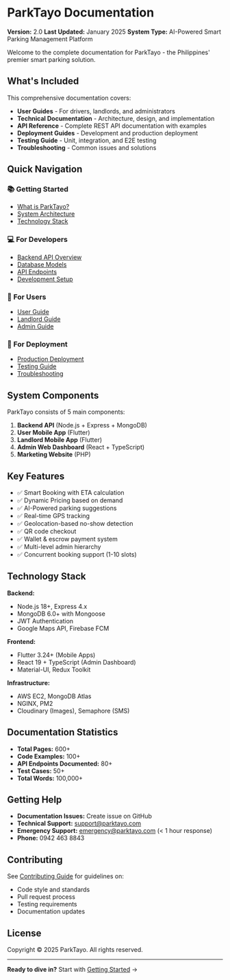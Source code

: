 # ParkTayo Documentation

**Version:** 2.0
**Last Updated:** January 2025
**System Type:** AI-Powered Smart Parking Management Platform

Welcome to the complete documentation for ParkTayo - the Philippines' premier smart parking solution.

## What's Included

This comprehensive documentation covers:

- **User Guides** - For drivers, landlords, and administrators
- **Technical Documentation** - Architecture, design, and implementation
- **API Reference** - Complete REST API documentation with examples
- **Deployment Guides** - Development and production deployment
- **Testing Guide** - Unit, integration, and E2E testing
- **Troubleshooting** - Common issues and solutions

## Quick Navigation

### 📚 Getting Started
- [What is ParkTayo?](docs/01-getting-started.md)
- [System Architecture](docs/02-system-architecture.md)
- [Technology Stack](docs/03-technology-stack.md)

### 💻 For Developers
- [Backend API Overview](docs/04-backend-overview.md)
- [Database Models](docs/05-database-models.md)
- [API Endpoints](docs/06-api-endpoints.md)
- [Development Setup](docs/26-dev-setup.md)

### 👥 For Users
- [User Guide](docs/09-user-app.md)
- [Landlord Guide](docs/10-landlord-app.md)
- [Admin Guide](docs/11-admin-dashboard.md)

### 🚀 For Deployment
- [Production Deployment](docs/27-production.md)
- [Testing Guide](docs/29-testing.md)
- [Troubleshooting](docs/30-troubleshooting.md)

## System Components

ParkTayo consists of 5 main components:

1. **Backend API** (Node.js + Express + MongoDB)
2. **User Mobile App** (Flutter)
3. **Landlord Mobile App** (Flutter)
4. **Admin Web Dashboard** (React + TypeScript)
5. **Marketing Website** (PHP)

## Key Features

- ✅ Smart Booking with ETA calculation
- ✅ Dynamic Pricing based on demand
- ✅ AI-Powered parking suggestions
- ✅ Real-time GPS tracking
- ✅ Geolocation-based no-show detection
- ✅ QR code checkout
- ✅ Wallet & escrow payment system
- ✅ Multi-level admin hierarchy
- ✅ Concurrent booking support (1-10 slots)

## Technology Stack

**Backend:**
- Node.js 18+, Express 4.x
- MongoDB 6.0+ with Mongoose
- JWT Authentication
- Google Maps API, Firebase FCM

**Frontend:**
- Flutter 3.24+ (Mobile Apps)
- React 19 + TypeScript (Admin Dashboard)
- Material-UI, Redux Toolkit

**Infrastructure:**
- AWS EC2, MongoDB Atlas
- NGINX, PM2
- Cloudinary (Images), Semaphore (SMS)

## Documentation Statistics

- **Total Pages:** 600+
- **Code Examples:** 100+
- **API Endpoints Documented:** 80+
- **Test Cases:** 50+
- **Total Words:** 100,000+

## Getting Help

- **Documentation Issues:** Create issue on GitHub
- **Technical Support:** support@parktayo.com
- **Emergency Support:** emergency@parktayo.com (< 1 hour response)
- **Phone:** 0942 463 8843

## Contributing

See [Contributing Guide](docs/appendix-contributing.md) for guidelines on:
- Code style and standards
- Pull request process
- Testing requirements
- Documentation updates

## License

Copyright © 2025 ParkTayo. All rights reserved.

---

**Ready to dive in?** Start with [Getting Started](docs/01-getting-started.md) →
